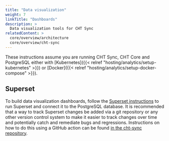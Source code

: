 ```yaml
---
title: "Data visualization"
weight: 7
linkTitle: "Dashboards"
description: >
  Data visualization tools for CHT Sync
relatedContent: >
  core/overview/architecture
  core/overview/cht-sync
---
```


These instructions assume you are running CHT Sync, CHT Core and PostgreSQL either with [Kubernetes]({{< relref "hosting/analytics/setup-kubernetes" >}}) or [Docker]({{< relref "hosting/analytics/setup-docker-compose" >}}).

## Superset
To build data visualization dashboards, follow the [Superset instructions](https://superset.apache.org/docs/installation/installing-superset-using-docker-compose/) to run Superset and connect it to the PostgreSQL database. It is recommended that a way to track Superset changes be added via a git repository or any other version control system to make it easier to track changes over time and potentially catch and remediate bugs and regressions. Instructions on how to do this using a GitHub action can be found [in the cht-sync repository](https://github.com/medic/cht-sync/blob/main/.github/actions/superset-backup/README.md).

